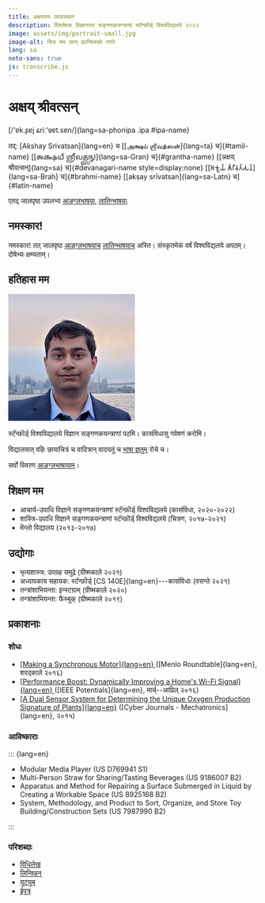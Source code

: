 ```yaml
---
title: अक्षयस्य जालस्थान
description: विश्लेषक विज्ञानस्य सङ्गणकयन्त्राणां स्टॅन्फ़ॊर्ड् विश्वविद्यलये २०२२
image: assets/img/portrait-small.jpg
image-alt: चित्र मम सान् फ्रान्सिस्को नगरे
lang: sa
noto-sans: true
js: transcribe.js
---
```

# अक्षय् श्रीवत्सन्

[/'ɐk.ʂɐj ɕriː'ʋɐt.sɐn/]{lang=sa-phonipa .ipa #ipa-name}

तद्: [Akshay Srivatsan]{lang=en} च
[[அக்ஷய் ஶ்ரீவத்ஸன்]{lang=ta} च]{#tamil-name}
[[𑌅𑌕𑍍𑌷𑌯𑍍 𑌶𑍍𑌰𑍀𑌵𑌤𑍍𑌸𑌨𑍍]{lang=sa-Gran} च]{#grantha-name}
[[अक्षय् श्रीवत्सन्]{lang=sa} च]{#devanagari-name style=display:none}
[[𑀅𑀓𑁆𑀱𑀬𑁆 𑀰𑁆𑀭𑀻𑀯𑀢𑁆𑀲𑀦𑁆]{lang=sa-Brah} च]{#brahmi-name}
[[akṣay srīvatsan]{lang=sa-Latn} च]{#latin-name}

एतद् जालपृष्ठ उपलभ्य [आङ्ग्लभाषया](index.html), [लातिन्भाषया](latin.html).

## नमस्कार!

नमस्कार!
तत् जालपृष्ठ [आङ्ग्लभाषयाच](index.html) [लातिन्भाषयाच](latin.html) अस्ति।
संस्कृतमेकं वर्षं विश्वविद्यलये अपठम्। दोषेभ्यः क्षम्यताम्।

<div id="scripts" style="display:none">
<label for="script">**लिपिं चिनो:**</label>
<select name="script" id="script" onchange="setScript(this.value)">
    <option value="devanagari">देवनागरी (Devanagari)</option>
    <option value="grantha">ग्रन्थ (Grantha)</option>
    <option value="brahmi">ब्राह्मी (Brahmi)</option>
    <option value="tamil">तमिऴ् (Tamil)</option>
    <option value="latin">लातिन् (ISO 15919)</option>
    <option value="ipa">सर्वदेशीय (IPA)</option>
</select>
</div>

<script>
document.getElementById("scripts").style.display = "block";

function setScript(type) {
    if (type == "devanagari")
        devanagari();
    else if (type == "grantha")
        grantha();
    else if (type == "brahmi")
        brahmi();
    else if (type == "tamil")
        tamil();
    else if (type == "latin")
        latin();
    else if (type == "ipa")
        ipa();
}
</script>

## हतिहास मम

![चित्र मम सान् फ्रान्सिस्को नगरे](assets/img/portrait-small.jpg)

स्टॅन्फ़ॊर्ड् विश्वविद्यालये विज्ञान सङ्गणकयन्त्राणां पठमि। कासंविधासु गवेषणं करोमि।

विद्यालयात् वहिः छायाचित्रं च वादित्रान् वादयतुं च [भाषा ज्ञतुम्](latin.html) रोचे च।

सर्वो विवरण [आङ्ग्लभाषायाम्](index.html)। 


## शिक्षण मम

* आचार्य-उपाधि विज्ञाने सङ्गणकयन्त्राणां स्टॅन्फ़ॊर्ड् विश्वविद्यलये (कासंविधा, २०२०-२०२२)
* शास्त्रि-उपाधि विज्ञाने सङ्गणकयन्त्राणां स्टॅन्फ़ॊर्ड् विश्वविद्यलये (चित्रण, २०१७-२०२१)
* मॆन्लो विद्यालय (२०१३-२०१७)

## उद्योगाः

* भृत्यशास्त्र:  उपग्रह समुद्रे (ग्रीष्मकाले २०२१)
* अध्यापकाय सहायक: स्टॅन्फ़ॊर्ड् [CS 140E]{lang=en}---कासंविधाः (वसन्ते २०२१)
* तन्त्रांशाभियन्ता: इन्स्टग्राम् (ग्रीष्मकाले २०२०)
* तन्त्रांशाभियन्ता: फैस्बुक् (ग्रीष्मकाले २०१९)

## प्रकाशनाः

### शोधः

* [[Making a Synchronous Motor]{lang=en} 
  ](http://roundtable.menloschool.org/issue25/5_McNelly+Srivatsan_MS_Roundtable25_Fall_2016.pdf)
  ([Menlo Roundtable]{lang=en}, शरद्काले २०१६)
* [[Performance Boost: Dynamically Improving a Home's Wi-Fi Signal]{lang=en}
  ](http://ieeexplore.ieee.org/abstract/document/7425403/)
  ([IEEE Potentials]{lang=en}, मार्च्--आप्रिल् २०१६)
* [[A Dual Sensor System for Determining the Unique Oxygen Production Signature 
  of Plants]{lang=en}](http://www.cyberjournals.com/Papers/2015/01.pdf)
  ([Cyber Journals - Mechatronics]{lang=en}, २०१५)


### आविष्काराः
::: {lang=en}

* Modular Media Player (US D769941 S1)
* Multi-Person Straw for Sharing/Tasting Beverages (US 9186007 B2)
* Apparatus and Method for Repairing a Surface Submerged in Liquid by Creating 
  a Workable Space (US 8925168 B2)
* System, Methodology, and Product to Sort, Organize, and Store Toy 
  Building/Construction Sets (US 7987990 B2)
  
:::

### परिशब्दाः

* [विधिलेख](https://github.com/Akshay-Srivatsan)
* [लिन्क्डिन्](https://www.linkedin.com/in/akshay-srivatsan/)
* [यूट्यूब्](https://www.youtube.com/channel/UCUrJQeVdrtJZ1GjCXz1aWXA)
* [ईपत्र](mailto:srivatsan.akshay+website@gmail.com)

<script>
if (window.location.search) setScript(window.location.search.slice(1));
</script>
